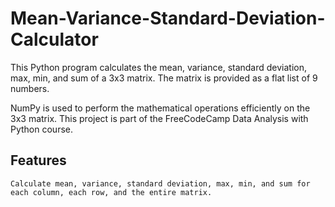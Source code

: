 # Mean-Variance-Standard-Deviation-Calculator

This Python program calculates the mean, variance, standard deviation, max, min, and sum of a 3x3 matrix. The matrix is provided as a flat list of 9 numbers.

NumPy is used to perform the mathematical operations efficiently on the 3x3 matrix.
This project is part of the FreeCodeCamp Data Analysis with Python course.

## Features

    Calculate mean, variance, standard deviation, max, min, and sum for each column, each row, and the entire matrix.

